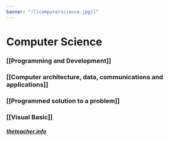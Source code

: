 ```yaml
---
banner: "![[computerscience.jpg]]"
---
```

# Computer Science

### [[Programming and Development]]

### [[Computer architecture, data, communications and applications]]

### [[Programmed solution to a problem]]

### [[Visual Basic]]


##### [theteacher.info](https://theteacher.info)